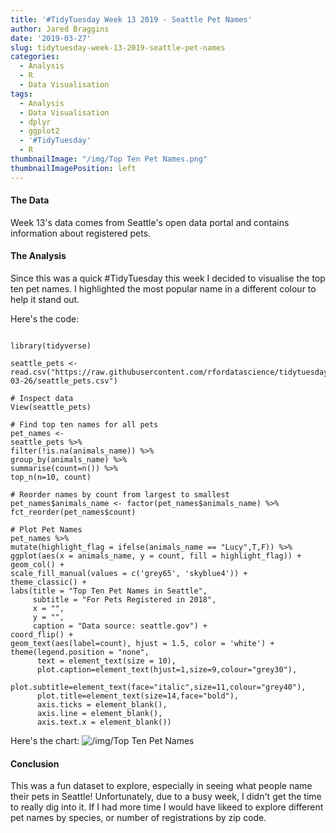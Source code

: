 ```yaml
---
title: '#TidyTuesday Week 13 2019 - Seattle Pet Names'
author: Jared Braggins
date: '2019-03-27'
slug: tidytuesday-week-13-2019-seattle-pet-names
categories:
  - Analysis
  - R
  - Data Visualisation
tags:
  - Analysis
  - Data Visualisation
  - dplyr
  - ggplot2
  - '#TidyTuesday'
  - R
thumbnailImage: "/img/Top Ten Pet Names.png"
thumbnailImagePosition: left
---
```


#### The Data
Week 13's data comes from Seattle's open data portal and contains information about registered pets. 

#### The Analysis
Since this was a quick #TidyTuesday this week I decided to visualise the top ten pet names. I highlighted the most popular name in a different colour to help it stand out.

Here's the code:
  ```
  
library(tidyverse)

seattle_pets <- read.csv("https://raw.githubusercontent.com/rfordatascience/tidytuesday/master/data/2019/2019-03-26/seattle_pets.csv")

# Inspect data
View(seattle_pets)

# Find top ten names for all pets
pet_names <-
  seattle_pets %>% 
  filter(!is.na(animals_name)) %>%
  group_by(animals_name) %>%
  summarise(count=n()) %>%
  top_n(n=10, count)

# Reorder names by count from largest to smallest
pet_names$animals_name <- factor(pet_names$animals_name) %>%
  fct_reorder(pet_names$count)

# Plot Pet Names
pet_names %>%
  mutate(highlight_flag = ifelse(animals_name == "Lucy",T,F)) %>%
  ggplot(aes(x = animals_name, y = count, fill = highlight_flag)) +
  geom_col() + 
  scale_fill_manual(values = c('grey65', 'skyblue4')) +
  theme_classic() +
  labs(title = "Top Ten Pet Names in Seattle",
       subtitle = "For Pets Registered in 2018",
       x = "",
       y = "",
       caption = "Data source: seattle.gov") +
  coord_flip() +
  geom_text(aes(label=count), hjust = 1.5, color = 'white') +
  theme(legend.position = "none",
        text = element_text(size = 10),
        plot.caption=element_text(hjust=1,size=9,colour="grey30"),
        plot.subtitle=element_text(face="italic",size=11,colour="grey40"),
        plot.title=element_text(size=14,face="bold"),
        axis.ticks = element_blank(),
        axis.line = element_blank(),
        axis.text.x = element_blank())
  ```

Here's the chart:
<img src="/img/Top Ten Pet Names.png" title="/img/Top Ten Pet Names"/>

#### Conclusion
This was a fun dataset to explore, especially in seeing what people name their pets in Seattle! Unfortunately, due to a busy week, I didn't get the time to really dig into it. If I had more time I would have likeed to explore different pet names by species, or number of registrations by zip code.

